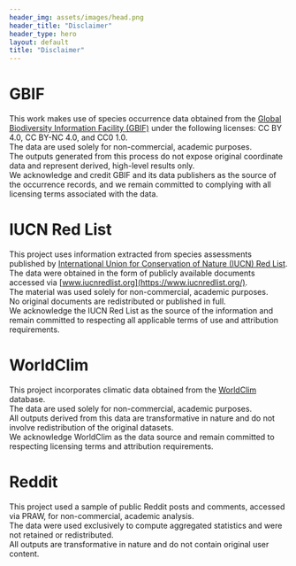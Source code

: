 ```yaml
---
header_img: assets/images/head.png
header_title: "Disclaimer"
header_type: hero
layout: default
title: "Disclaimer"
---
```


# GBIF
This work makes use of species occurrence data obtained from the [Global Biodiversity Information Facility (GBIF)](https://www.gbif.org/) under the following licenses: CC BY 4.0, CC BY-NC 4.0, and CC0 1.0.  
The data are used solely for non-commercial, academic purposes.  
The outputs generated from this process do not expose original coordinate data and represent derived, high-level results only.  
We acknowledge and credit GBIF and its data publishers as the source of the occurrence records, and we remain committed to complying with all licensing terms associated with the data.

# IUCN Red List
This project uses information extracted from species assessments published by [International Union for Conservation of Nature (IUCN) Red List](https://www.iucnredlist.org/).  
The data were obtained in the form of publicly available documents accessed via [www.iucnredlist.org](https://www.iucnredlist.org/).  
The material was used solely for non-commercial, academic purposes.  
No original documents are redistributed or published in full.  
We acknowledge the IUCN Red List as the source of the information and remain committed to respecting all applicable terms of use and attribution requirements.

# WorldClim
This project incorporates climatic data obtained from the [WorldClim](https://www.worldclim.org/) database.  
The data are used solely for non-commercial, academic purposes.  
All outputs derived from this data are transformative in nature and do not involve redistribution of the original datasets.  
We acknowledge WorldClim as the data source and remain committed to respecting licensing terms and attribution requirements.

# Reddit
This project used a sample of public Reddit posts and comments, accessed via PRAW, for non-commercial, academic analysis.  
The data were used exclusively to compute aggregated statistics and were not retained or redistributed.  
All outputs are transformative in nature and do not contain original user content.